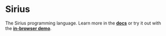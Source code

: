 # Sirius

The Sirius programming language. Learn more in the **[docs](https://lorentzj.github.io/sirius/)** or try it out with the **[in-browser demo](https://lorentzj.github.io/sirius/demo.html)**.